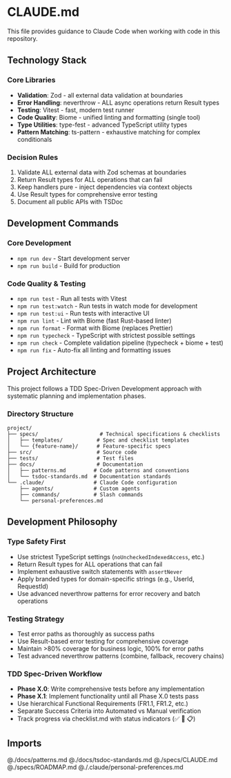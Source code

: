 # CLAUDE.md

This file provides guidance to Claude Code when working with code in this repository.

## Technology Stack

### Core Libraries
- **Validation**: Zod - all external data validation at boundaries
- **Error Handling**: neverthrow - ALL async operations return Result types
- **Testing**: Vitest - fast, modern test runner
- **Code Quality**: Biome - unified linting and formatting (single tool)
- **Type Utilities**: type-fest - advanced TypeScript utility types
- **Pattern Matching**: ts-pattern - exhaustive matching for complex conditionals

### Decision Rules
1. Validate ALL external data with Zod schemas at boundaries
2. Return Result types for ALL operations that can fail
3. Keep handlers pure - inject dependencies via context objects
4. Use Result types for comprehensive error testing
5. Document all public APIs with TSDoc

## Development Commands

### Core Development
- `npm run dev` - Start development server
- `npm run build` - Build for production

### Code Quality & Testing
- `npm run test` - Run all tests with Vitest
- `npm run test:watch` - Run tests in watch mode for development
- `npm run test:ui` - Run tests with interactive UI
- `npm run lint` - Lint with Biome (fast Rust-based linter)
- `npm run format` - Format with Biome (replaces Prettier)
- `npm run typecheck` - TypeScript with strictest possible settings
- `npm run check` - Complete validation pipeline (typecheck + biome + test)
- `npm run fix` - Auto-fix all linting and formatting issues

## Project Architecture

This project follows a TDD Spec-Driven Development approach with systematic planning and implementation phases.

### Directory Structure

```
project/
├── specs/                    # Technical specifications & checklists
│   ├── templates/           # Spec and checklist templates
│   └── {feature-name}/      # Feature-specific specs
├── src/                     # Source code
├── tests/                   # Test files
├── docs/                    # Documentation
│   ├── patterns.md         # Code patterns and conventions
│   └── tsdoc-standards.md  # Documentation standards
└── .claude/                # Claude Code configuration
    ├── agents/             # Custom agents
    ├── commands/           # Slash commands
    └── personal-preferences.md
```

## Development Philosophy

### Type Safety First
- Use strictest TypeScript settings (`noUncheckedIndexedAccess`, etc.)
- Return Result types for ALL operations that can fail
- Implement exhaustive switch statements with `assertNever`
- Apply branded types for domain-specific strings (e.g., UserId, RequestId)
- Use advanced neverthrow patterns for error recovery and batch operations

### Testing Strategy
- Test error paths as thoroughly as success paths
- Use Result-based error testing for comprehensive coverage
- Maintain >80% coverage for business logic, 100% for error paths
- Test advanced neverthrow patterns (combine, fallback, recovery chains)

### TDD Spec-Driven Workflow
- **Phase X.0**: Write comprehensive tests before any implementation
- **Phase X.1**: Implement functionality until all Phase X.0 tests pass
- Use hierarchical Functional Requirements (FR1.1, FR1.2, etc.)
- Separate Success Criteria into Automated vs Manual verification
- Track progress via checklist.md with status indicators (✅ 🚧 📋)

## Imports
@./docs/patterns.md
@./docs/tsdoc-standards.md
@./specs/CLAUDE.md
@./specs/ROADMAP.md
@./.claude/personal-preferences.md
